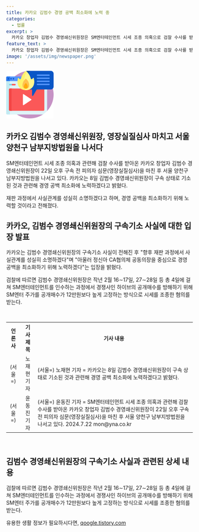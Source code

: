 ```yaml
---
title: 카카오 김범수 경영 공백 최소화에 노력 중
categories:
  - 법률
excerpt: >
  카카오 창업자 김범수 경영쇄신위원장은 SM엔터테인먼트 시세 조종 의혹으로 검찰 수사를 받아온 상황이다. 카카오는 김 위원장의 구속기소 후, 재판 과정에서 사실관계를 성실히 소명하고, 경영 공백 최소화에 노력할 것이라 밝혔다. 이에 대한 검찰의 설명에 따르면, 김 위원장은 SM엔터테인먼트 인수과정에서 시세를 조종한 혐의를 받고 있다. 클릭 각인 요소를 담은 요약문으로, 궁금증을 자극하며 사람들의 이목을 끄는 기사를 작성하였다.
feature_text: >
  카카오 창업자 김범수 경영쇄신위원장은 SM엔터테인먼트 시세 조종 의혹으로 검찰 수사를 받아온 상황이다. 카카오는 김 위원장의 구속기소 후, 재판 과정에서 사실관계를 성실히 소명하고, 경영 공백 최소화에 노력할 것이라 밝혔다. 이에 대한 검찰의 설명에 따르면, 김 위원장은 SM엔터테인먼트 인수과정에서 시세를 조종한 혐의를 받고 있다. 클릭 각인 요소를 담은 요약문으로, 궁금증을 자극하며 사람들의 이목을 끄는 기사를 작성하였다.
image: '/assets/img/newspaper.png'
---
```


<p><img src="/assets/img/news.png" alt="rentncar 속보" /></p>

<h2>카카오 김범수 경영쇄신위원장, 영장실질심사 마치고 서울 양천구 남부지방법원을 나서다</h2>

<p data-ke-size="size16">SM엔터테인먼트 시세 조종 의혹과 관련해 검찰 수사를 받아온 카카오 창업자 김범수 경영쇄신위원장이 22일 오후 구속 전 피의자 심문(영장실질심사)을 마친 후 서울 양천구 남부지방법원을 나서고 있다. 카카오는 8일 김범수 경영쇄신위원장이 구속 상태로 기소된 것과 관련해 경영 공백 최소화에 노력하겠다고 밝혔다.</p>

<p data-ke-size="size16">재판 과정에서 사실관계를 성실히 소명하겠다고 하며, 경영 공백을 최소화하기 위해 노력할 것이라고 전해졌다.</p>

<h2>카카오, 김범수 경영쇄신위원장의 구속기소 사실에 대한 입장 발표</h2>

<p data-ke-size="size16">카카오는 김범수 경영쇄신위원장의 구속기소 사실이 전해진 후 "향후 재판 과정에서 사실관계를 성실히 소명하겠다"며 "아울러 정신아 CA협의체 공동의장을 중심으로 경영 공백을 최소화하기 위해 노력하겠다"는 입장을 밝혔다.</p>

<p data-ke-size="size16">검찰에 따르면 김범수 경영쇄신위원장은 작년 2월 16∼17일, 27∼28일 등 총 4일에 걸쳐 SM엔터테인먼트를 인수하는 과정에서 경쟁사인 하이브의 공개매수를 방해하기 위해 SM엔터 주가를 공개매수가 12만원보다 높게 고정하는 방식으로 시세를 조종한 혐의를 받는다.</p>

<p data-ke-size="size16">&nbsp;</p>

<table>
    <tbody>
        <tr>
            <td style="text-align: center; height: 17px;"><b>언론사</b></td>
            <td style="text-align: center; height: 17px;"><b>기사 제목</b></td>
            <td style="text-align: center; height: 17px;"><b>기사 내용</b></td>
        </tr>
        <tr>
            <td style="text-align: center;">(서울=)</td>
            <td style="text-align: center;">노재현 기자</td>
            <td>(서울=) 노재현 기자 = 카카오는 8일 김범수 경영쇄신위원장이 구속 상태로 기소된 것과 관련해 경영 공백 최소화에 노력하겠다고 밝혔다.</td>
        </tr>
        <tr>
            <td style="text-align: center;">(서울=)</td>
            <td style="text-align: center;">윤동진 기자</td>
            <td>(서울=) 윤동진 기자 = SM엔터테인먼트 시세 조종 의혹과 관련해 검찰 수사를 받아온 카카오 창업자 김범수 경영쇄신위원장이 22일 오후 구속 전 피의자 심문(영장실질심사)을 마친 후 서울 양천구 남부지방법원을 나서고 있다. 2024.7.22 mon@yna.co.kr</td>
        </tr>
    </tbody>
</table>

<p data-ke-size="size16">&nbsp;</p>

<h2>김범수 경영쇄신위원장의 구속기소 사실과 관련된 상세 내용</h2>

<p data-ke-size="size16">검찰에 따르면 김범수 경영쇄신위원장은 작년 2월 16∼17일, 27∼28일 등 총 4일에 걸쳐 SM엔터테인먼트를 인수하는 과정에서 경쟁사인 하이브의 공개매수를 방해하기 위해 SM엔터 주가를 공개매수가 12만원보다 높게 고정하는 방식으로 시세를 조종한 혐의를 받는다.</p>
유용한 생활 정보가 필요하시다면, <a href="https://qoogle.tistory.com" rel="dofollow">qoogle.tistory.com</a>



